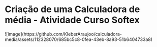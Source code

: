 <h1> Criação de uma Calculadora de média - Atividade Curso Softex </h1>
![image](https://github.com/KleberAraujoo/calculadora-media/assets/112328070/685bc5c8-0fea-43eb-8a93-51b6404733a8)
